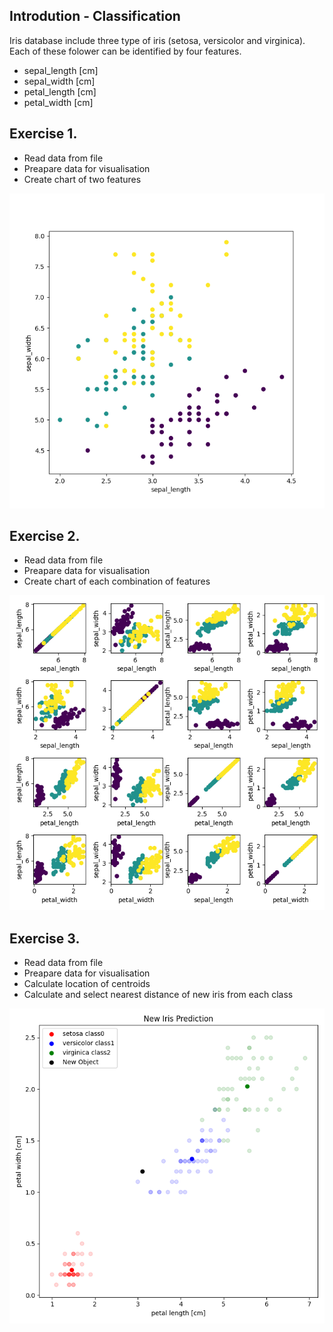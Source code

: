 ## Introdution - Classification
Iris database include three type of iris (setosa, versicolor and virginica). Each of these folower can be identified by four features.

- sepal_length [cm]
- sepal_width [cm]
- petal_length [cm]
- petal_width [cm]
## Exercise 1.

- Read data from file
- Preapare data for visualisation
- Create chart of two features

![Visualizatoin](Photo/zad1.png)

## Exercise 2.

- Read data from file
- Preapare data for visualisation
- Create chart of each combination of features

![Parametry symulacji](Photo/zad2.png)

## Exercise 3.

- Read data from file
- Preapare data for visualisation
- Calculate location of centroids
- Calculate and select nearest distance of new iris from each class

![Parametry symulacji](Photo/zad3.png)